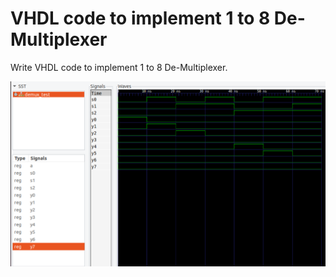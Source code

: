 # VHDL code to implement 1 to 8 De-Multiplexer

Write VHDL code to implement 1 to 8 De-Multiplexer.<br>

<img src="./DEMUX.png" alt="DEMUX" />
